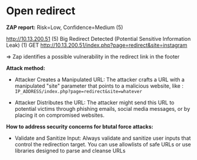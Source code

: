 # Open redirect

**ZAP report:**
Risk=Low, Confidence=Medium (5)

http://10.13.200.51 (5)
Big Redirect Detected (Potential Sensitive Information Leak) (1)
GET http://10.13.200.51/index.php?page=redirect&site=instagram

=> Zap identifies a possible vulnerability in the redirect link in the footer

**Attack method:**
- Attacker Creates a Manipulated URL: The attacker crafts a URL with a manipulated "site" parameter that points to a malicious website, like :
`IP_ADDRESS/index.php?page=redirect&site=whatever`

- Attacker Distributes the URL: The attacker might send this URL to potential victims through phishing emails, social media messages, or by placing it on compromised websites.

**How to address security concerns for btutal force attacks:**
- Validate and Sanitize Input: Always validate and sanitize user inputs that control the redirection target. You can use allowlists of safe URLs or use libraries designed to parse and cleanse URLs